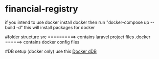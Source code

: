 # financial-registry

if you intend to use docker install docker then run "docker-compose up --build -d" this will install packages for docker

#folder structure
        src ==========> contains laravel project files
        .docker ======> contains docker config files 
        
#DB setup (docker only)
    use this <a href="https://github.com/Nyamwena/docker-db">Docker dDB</a>

  
